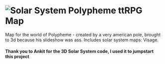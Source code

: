 # ![Solar System](https://ankitjha2603.github.io/solar-system3D/image/solar-system.png) Polypheme ttRPG Map

Map for the world of Polypheme - created by a very american pole, brought to 3d because his slideshow was ass.
Includes solar system maps: Visage.

#### Thank you to Ankit for the 3D Solar System code, I used it to jumpstart this project
